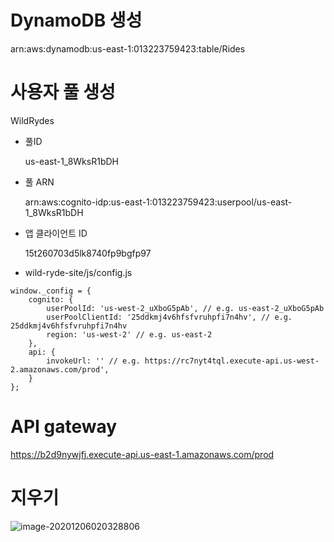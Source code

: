 # DynamoDB 생성

arn:aws:dynamodb:us-east-1:013223759423:table/Rides





# 사용자 풀 생성

WildRydes

- 풀ID

  us-east-1_8WksR1bDH

- 풀 ARN

  arn:aws:cognito-idp:us-east-1:013223759423:userpool/us-east-1_8WksR1bDH

- 앱 클라이언트 ID

  15t260703d5lk8740fp9bgfp97

- wild-ryde-site/js/config.js

```
window._config = {
    cognito: {
        userPoolId: 'us-west-2_uXboG5pAb', // e.g. us-east-2_uXboG5pAb
        userPoolClientId: '25ddkmj4v6hfsfvruhpfi7n4hv', // e.g. 25ddkmj4v6hfsfvruhpfi7n4hv
        region: 'us-west-2' // e.g. us-east-2
    },
    api: {
        invokeUrl: '' // e.g. https://rc7nyt4tql.execute-api.us-west-2.amazonaws.com/prod',
    }
};
```



# API gateway

https://b2d9nywjfj.execute-api.us-east-1.amazonaws.com/prod





# 지우기

![image-20201206020328806](F:\융복합플젝\이미지\image-20201206020328806.png)





